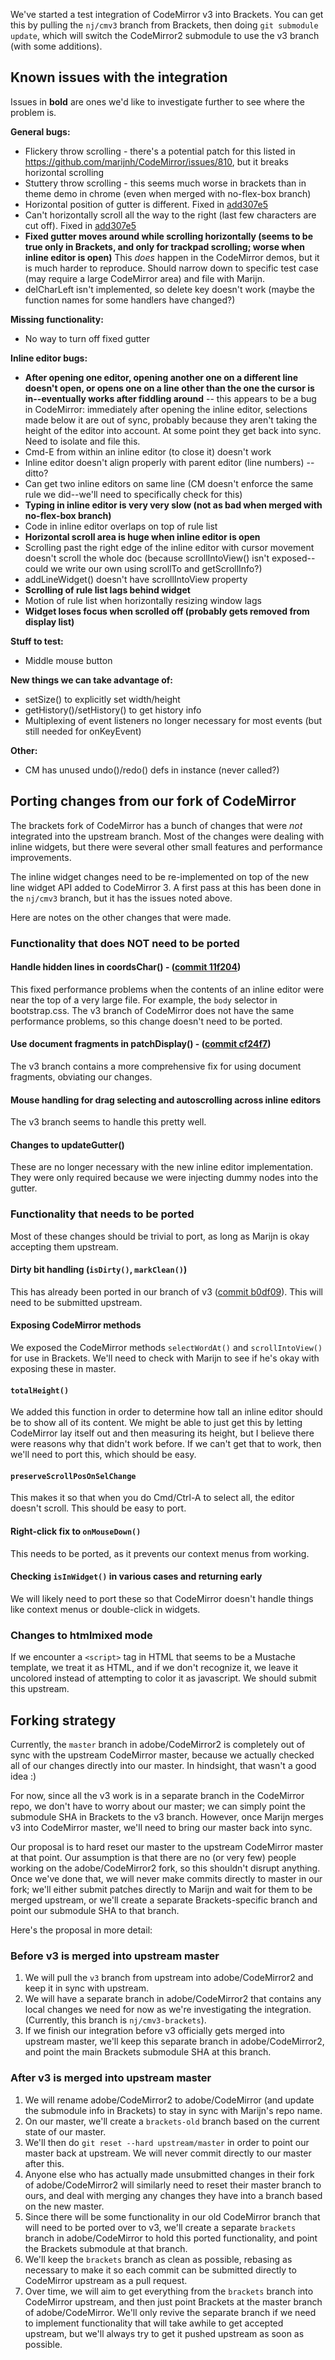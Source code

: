 We've started a test integration of CodeMirror v3 into Brackets. You can get this by pulling the `nj/cmv3` branch from Brackets, then doing `git submodule update`, which will switch the CodeMirror2 submodule to use the v3 branch (with some additions).

## Known issues with the integration

Issues in **bold** are ones we'd like to investigate further to see where the problem is.

**General bugs:**
* Flickery throw scrolling - there's a potential patch for this listed in https://github.com/marijnh/CodeMirror/issues/810, but it breaks horizontal scrolling
* Stuttery throw scrolling - this seems much worse in brackets than in theme demo in chrome (even when merged with no-flex-box branch)
* Horizontal position of gutter is different. Fixed in [add307e5](https://github.com/adobe/brackets/commit/add307e5f9bda545e1863ac50e52711aa897b7f6)
* Can't horizontally scroll all the way to the right (last few characters are cut off). Fixed in [add307e5](https://github.com/adobe/brackets/commit/add307e5f9bda545e1863ac50e52711aa897b7f6)
* **Fixed gutter moves around while scrolling horizontally (seems to be true only in Brackets, and only for trackpad scrolling; worse when inline editor is open)** This _does_ happen in the CodeMirror demos, but it is much harder to reproduce. Should narrow down to specific test case (may require a large CodeMirror area) and file with Marijn.
* delCharLeft isn't implemented, so delete key doesn't work (maybe the function names for some handlers have changed?)

**Missing functionality:**
* No way to turn off fixed gutter

**Inline editor bugs:**
* **After opening one editor, opening another one on a different line doesn't open, or opens one on a line other than the one the cursor is in--eventually works after fiddling around** -- this appears to be a bug in CodeMirror: immediately after opening the inline editor, selections made below it are out of sync, probably because they aren't taking the height of the editor into account. At some point they get back into sync. Need to isolate and file this.
* Cmd-E from within an inline editor (to close it) doesn't work
* Inline editor doesn't align properly with parent editor (line numbers) -- ditto?
* Can get two inline editors on same line (CM doesn't enforce the same rule we did--we'll need to specifically check for this)
* **Typing in inline editor is very very slow (not as bad when merged with no-flex-box branch)**
* Code in inline editor overlaps on top of rule list
* **Horizontal scroll area is huge when inline editor is open**
* Scrolling past the right edge of the inline editor with cursor movement doesn't scroll the whole doc (because scrollIntoView() isn't exposed--could we write our own using scrollTo and getScrollInfo?)
* addLineWidget() doesn't have scrollIntoView property
* **Scrolling of rule list lags behind widget**
* Motion of rule list when horizontally resizing window lags
* **Widget loses focus when scrolled off (probably gets removed from display list)**

**Stuff to test:**
* Middle mouse button

**New things we can take advantage of:**
* setSize() to explicitly set width/height
* getHistory()/setHistory() to get history info
* Multiplexing of event listeners no longer necessary for most events (but still needed for onKeyEvent)

**Other:**
* CM has unused undo()/redo() defs in instance (never called?)

## Porting changes from our fork of CodeMirror

The brackets fork of CodeMirror has a bunch of changes that were _not_ integrated into the upstream branch. Most of the changes were dealing with inline widgets, but there were several other small features and performance improvements. 

The inline widget changes need to be re-implemented on top of the new line widget API added to CodeMirror 3. A first pass at this has been done in the `nj/cmv3` branch, but it has the issues noted above.

Here are notes on the other changes that were made.

### Functionality that does NOT need to be ported

#### Handle hidden lines in coordsChar() - ([commit 11f204](https://github.com/adobe/CodeMirror2/commit/11f2041529d798f9a916be2f146edf165c2b5434))

This fixed performance problems when the contents of an inline editor were near the top of a very large file. For example, the `body` selector in bootstrap.css. The v3 branch of CodeMirror does not have the same performance problems, so this change doesn't need to be ported.

#### Use document fragments in patchDisplay() - ([commit cf24f7](https://github.com/adobe/CodeMirror2/commit/cf24f7240b3bf7edb63cf9f4a625f5c16dff7620))
The v3 branch contains a more comprehensive fix for using document fragments, obviating our changes.

#### Mouse handling for drag selecting and autoscrolling across inline editors
The v3 branch seems to handle this pretty well.

#### Changes to updateGutter()
These are no longer necessary with the new inline editor implementation. They were only required because we were injecting dummy nodes into the gutter.

### Functionality that needs to be ported

Most of these changes should be trivial to port, as long as Marijn is okay accepting them upstream.

#### Dirty bit handling (`isDirty()`, `markClean()`)
This has already been ported in our branch of v3 ([commit b0df09](https://github.com/adobe/CodeMirror2/commit/b0df0929bb0e150390012e1de346730af9a5d9bb)). This will need to be submitted upstream.

#### Exposing CodeMirror methods
We exposed the CodeMirror methods `selectWordAt()` and `scrollIntoView()` for use in Brackets. We'll need to check with Marijn to see if he's okay with exposing these in master.

#### `totalHeight()`
We added this function in order to determine how tall an inline editor should be to show all of its content. We might be able to just get this by letting CodeMirror lay itself out and then measuring its height, but I believe there were reasons why that didn't work before. If we can't get that to work, then we'll need to port this, which should be easy.

#### `preserveScrollPosOnSelChange`
This makes it so that when you do Cmd/Ctrl-A to select all, the editor doesn't scroll. This should be easy to port.

#### Right-click fix to `onMouseDown()`
This needs to be ported, as it prevents our context menus from working.

#### Checking `isInWidget()` in various cases and returning early
We will likely need to port these so that CodeMirror doesn't handle things like context menus or double-click in widgets.

### Changes to htmlmixed mode
If we encounter a `<script>` tag in HTML that seems to be a Mustache template, we treat it as HTML, and if we don't recognize it, we leave it uncolored instead of attempting to color it as javascript. We should submit this upstream.

## Forking strategy

Currently, the `master` branch in adobe/CodeMirror2 is completely out of sync with the upstream CodeMirror master, because we actually checked all of our changes directly into our master. In hindsight, that wasn't a good idea :)

For now, since all the v3 work is in a separate branch in the CodeMirror repo, we don't have to worry about our master; we can simply point the submodule SHA in Brackets to the v3 branch. However, once Marijn merges v3 into CodeMirror master, we'll need to bring our master back into sync.

Our proposal is to hard reset our master to the upstream CodeMirror master at that point. Our assumption is that there are no (or very few) people working on the adobe/CodeMirror2 fork, so this shouldn't disrupt anything. Once we've done that, we will never make commits directly to master in our fork; we'll either submit patches directly to Marijn and wait for them to be merged upstream, or we'll create a separate Brackets-specific branch and point our submodule SHA to that branch.

Here's the proposal in more detail:

### Before v3 is merged into upstream master

1. We will pull the `v3` branch from upstream into adobe/CodeMirror2 and keep it in sync with upstream.
2. We will have a separate branch in adobe/CodeMirror2 that contains any local changes we need for now as we're investigating the integration. (Currently, this branch is `nj/cmv3-brackets`).
3. If we finish our integration before v3 officially gets merged into upstream master, we'll keep this separate branch in adobe/CodeMirror2, and point the main Brackets submodule SHA at this branch.

### After v3 is merged into upstream master

1. We will rename adobe/CodeMirror2 to adobe/CodeMirror (and update the submodule info in Brackets) to stay in sync with Marijn's repo name.
2. On our master, we'll create a `brackets-old` branch based on the current state of our master.
3. We'll then do `git reset --hard upstream/master` in order to point our master back at upstream. We will never commit directly to our master after this.
4. Anyone else who has actually made unsubmitted changes in their fork of adobe/CodeMirror2 will similarly need to reset their master branch to ours, and deal with merging any changes they have into a branch based on the new master.
5. Since there will be some functionality in our old CodeMirror branch that will need to be ported over to v3, we'll create a separate `brackets` branch in adobe/CodeMirror to hold this ported functionality, and point the Brackets submodule at that branch.
6. We'll keep the `brackets` branch as clean as possible, rebasing as necessary to make it so each commit can be submitted directly to CodeMirror upstream as a pull request.
7. Over time, we will aim to get everything from the `brackets` branch into CodeMirror upstream, and then just point Brackets at the master branch of adobe/CodeMirror. We'll only revive the separate branch if we need to implement functionality that will take awhile to get accepted upstream, but we'll always try to get it pushed upstream as soon as possible.